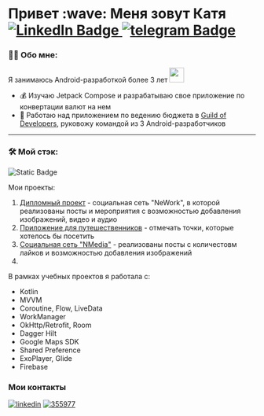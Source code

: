 <h1> Привет :wave: Меня зовут Катя
  
<div id="badges">
  <a href="https://www.linkedin.com/in/kate-goldman-mobile-dev/">
    <img src="https://img.shields.io/badge/LinkedIn-blue?style=for-the-badge&logo=linkedin&logoColor=white" alt="LinkedIn Badge"/>
  </a>
  <a href="https://t.me/akumakeito">
    <img src="https://img.shields.io/badge/telegram-blue?style=for-the-badge&logo=telegram&logoColor=white" alt="telegram Badge"/>
  </a>
 </div>
</h1>

### :woman_technologist: Обо мне:
Я занимаюсь Android-разработкой более 3 лет <img src="https://media.giphy.com/media/WUlplcMpOCEmTGBtBW/giphy.gif" width="30">
- :moneybag: Изучаю Jetpack Compose и разрабатываю свое приложение по конвертации валют на нем
- :iphone: Работаю над приложением по ведению бюджета в [Guild of Developers](https://guild-of-developers.ru/aboutGuild), руковожу командой из 3 Android-разработчиков
  
--- 

### :hammer_and_wrench: Мой стэк:

![Static Badge](https://img.shields.io/badge/android?logo=android&logoColor=white&label=android&labelColor=%2334eb9b)


Мои проекты:
1. [Дипломный проект](https://github.com/madness4love/NeWorkApp) - социальная сеть "NeWork", в которой реализованы посты и мероприятия с возможностью добавления изображений, видео и аудио
2. [Приложение для путешественников](https://github.com/madness4love/MapMarker) - отмечать точки, которые хотелось бы посетить
3. [Социальная сеть "NMedia"](https://github.com/madness4love/nmedia) - реализованы посты с количестовм лайков и возможностью добавления изображений
4. 

В рамках учебных проектов я работала с:
 - Kotlin
 - MVVM
 - Coroutine, Flow, LiveData
 - WorkManager
 - OkHttp/Retrofit, Room
 - Dagger Hilt
 - Google Maps SDK
 - Shared Preference
 - ExoPlayer, Glide
 - Firebase


### Мои контакты 
[![linkedin](https://user-images.githubusercontent.com/48094567/234381218-e1a83220-c512-4fdb-acad-95a4757bb9a1.png)](https://www.linkedin.com/in/ekaterina-zolotova-android-dev/) [![355977](https://user-images.githubusercontent.com/48094567/234381294-df200089-66e6-4583-a184-9790ad49380e.png)](https://t.me/akumakeito)

